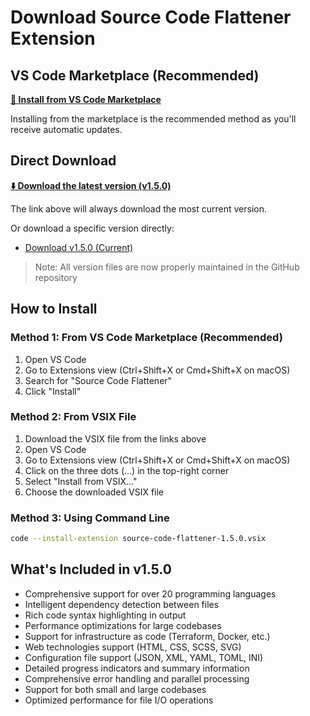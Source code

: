 # Download Source Code Flattener Extension

## VS Code Marketplace (Recommended)

**[🔌 Install from VS Code Marketplace](https://marketplace.visualstudio.com/items?itemName=GiuseppeTuritto.source-code-flattener)**

Installing from the marketplace is the recommended method as you'll receive automatic updates.

## Direct Download

**[⬇️ Download the latest version (v1.5.0)](https://github.com/GTuritto/SourceCodeFlatener_Extension/raw/main/releases/source-code-flattener-latest.vsix)**

The link above will always download the most current version.

Or download a specific version directly:

- [Download v1.5.0 (Current)](https://github.com/GTuritto/SourceCodeFlatener_Extension/raw/main/releases/source-code-flattener-1.5.0.vsix)

> Note: All version files are now properly maintained in the GitHub repository

## How to Install

### Method 1: From VS Code Marketplace (Recommended)

1. Open VS Code
2. Go to Extensions view (Ctrl+Shift+X or Cmd+Shift+X on macOS)
3. Search for "Source Code Flattener"
4. Click "Install"

### Method 2: From VSIX File

1. Download the VSIX file from the links above
2. Open VS Code
3. Go to Extensions view (Ctrl+Shift+X or Cmd+Shift+X on macOS)
4. Click on the three dots (...) in the top-right corner
5. Select "Install from VSIX..."
6. Choose the downloaded VSIX file

### Method 3: Using Command Line

```bash
code --install-extension source-code-flattener-1.5.0.vsix
```

## What's Included in v1.5.0

- Comprehensive support for over 20 programming languages
- Intelligent dependency detection between files
- Rich code syntax highlighting in output
- Performance optimizations for large codebases
- Support for infrastructure as code (Terraform, Docker, etc.)
- Web technologies support (HTML, CSS, SCSS, SVG)
- Configuration file support (JSON, XML, YAML, TOML, INI)
- Detailed progress indicators and summary information
- Comprehensive error handling and parallel processing
- Support for both small and large codebases
- Optimized performance for file I/O operations
